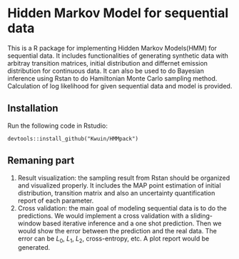 # Hidden Markov Model for sequential data
This is a R package for implementing Hidden Markov Models(HMM) for sequential data. It includes functionalities of generating synthetic data with arbitray transition matrices, initial distribution and differnet emission distribution for continuous data. It can also be used to do Bayesian inference using Rstan to do Hamiltonian Monte Carlo sampling method. Calculation of log likelihood for given sequential data and model is provided. 

## Installation
Run the following code in Rstudio: 
```{r}
devtools::install_github("Kwuin/HMMpack")
```

## Remaning part
1. Result visualization: the sampling result from Rstan should be organized and visualized properly. It includes the MAP point estimation of initial distribution, transition matrix and also an uncertainty quantification report of each parameter. 
2. Cross validation: the main goal of modeling sequential data is to do the predictions. We would implement a cross validation with a sliding-window based iterative inference and a one shot prediction. Then we would show the error between the prediction and the real data. The error can be $L_0$, $L_1$, $L_2$, cross-entropy, etc. A plot report would be generated. 